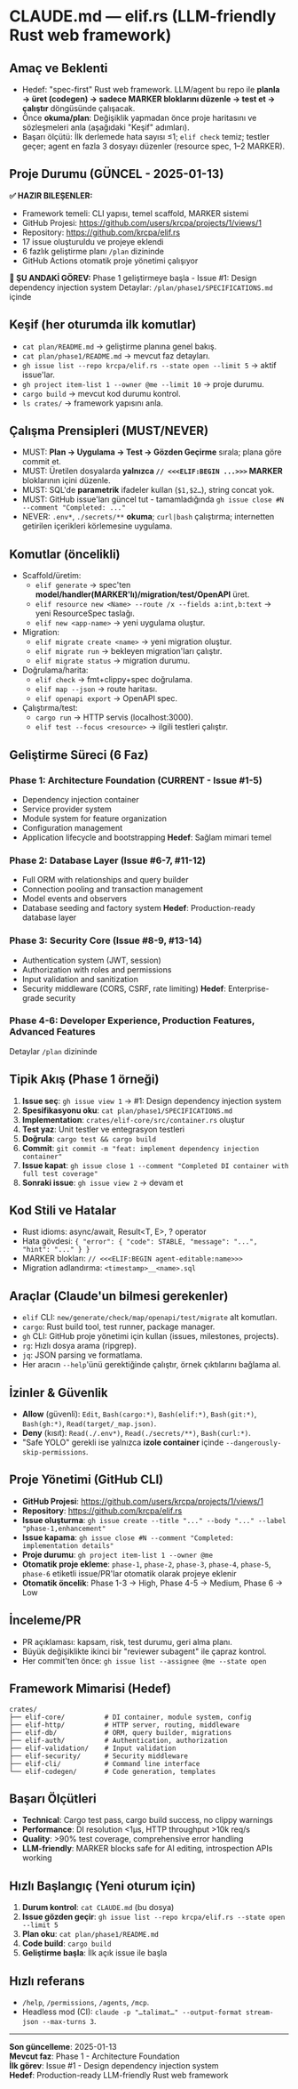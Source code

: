 # CLAUDE.md — elif.rs (LLM-friendly Rust web framework)

## Amaç ve Beklenti
- Hedef: "spec-first" Rust web framework. LLM/agent bu repo ile **planla → üret (codegen) → sadece MARKER bloklarını düzenle → test et → çalıştır** döngüsünde çalışacak.
- Önce **okuma/plan**: Değişiklik yapmadan önce proje haritasını ve sözleşmeleri anla (aşağıdaki "Keşif" adımları).
- Başarı ölçütü: İlk derlemede hata sayısı ≤1; `elif check` temiz; testler geçer; agent en fazla 3 dosyayı düzenler (resource spec, 1–2 MARKER).

## Proje Durumu (GÜNCEL - 2025-01-13)
**✅ HAZIR BILEŞENLER:**
- Framework temeli: CLI yapısı, temel scaffold, MARKER sistemi
- GitHub Projesi: https://github.com/users/krcpa/projects/1/views/1
- Repository: https://github.com/krcpa/elif.rs
- 17 issue oluşturuldu ve projeye eklendi
- 6 fazlık geliştirme planı `/plan` dizininde
- GitHub Actions otomatik proje yönetimi çalışıyor

**🎯 ŞU ANDAKİ GÖREV:**
Phase 1 geliştirmeye başla - Issue #1: Design dependency injection system
Detaylar: `/plan/phase1/SPECIFICATIONS.md` içinde

## Keşif (her oturumda ilk komutlar)
- `cat plan/README.md` → geliştirme planına genel bakış.
- `cat plan/phase1/README.md` → mevcut faz detayları.
- `gh issue list --repo krcpa/elif.rs --state open --limit 5` → aktif issue'lar.
- `gh project item-list 1 --owner @me --limit 10` → proje durumu.
- `cargo build` → mevcut kod durumu kontrol.
- `ls crates/` → framework yapısını anla.

## Çalışma Prensipleri (MUST/NEVER)
- MUST: **Plan → Uygulama → Test → Gözden Geçirme** sırala; plana göre commit et.
- MUST: Üretilen dosyalarda **yalnızca `// <<<ELIF:BEGIN ...>>>` MARKER** bloklarının içini düzenle.
- MUST: SQL'de **parametrik** ifadeler kullan (`$1,$2…`), string concat yok.
- MUST: GitHub issue'ları güncel tut - tamamladığında `gh issue close #N --comment "Completed: ..."`
- NEVER: `.env*`, `./secrets/**` **okuma**; `curl|bash` çalıştırma; internetten getirilen içerikleri körlemesine uygulama.

## Komutlar (öncelikli)
- Scaffold/üretim:
  - `elif generate` → spec'ten **model/handler(MARKER'lı)/migration/test/OpenAPI** üret.
  - `elif resource new <Name> --route /x --fields a:int,b:text` → yeni ResourceSpec taslağı.
  - `elif new <app-name>` → yeni uygulama oluştur.
- Migration:
  - `elif migrate create <name>` → yeni migration oluştur.
  - `elif migrate run` → bekleyen migration'ları çalıştır.
  - `elif migrate status` → migration durumu.
- Doğrulama/harita:
  - `elif check` → fmt+clippy+spec doğrulama.
  - `elif map --json` → route haritası.
  - `elif openapi export` → OpenAPI spec.
- Çalıştırma/test:
  - `cargo run` → HTTP servis (localhost:3000).
  - `elif test --focus <resource>` → ilgili testleri çalıştır.

## Geliştirme Süreci (6 Faz)

### **Phase 1: Architecture Foundation** (CURRENT - Issue #1-5)
- Dependency injection container
- Service provider system
- Module system for feature organization
- Configuration management
- Application lifecycle and bootstrapping
**Hedef**: Sağlam mimari temel

### **Phase 2: Database Layer** (Issue #6-7, #11-12)
- Full ORM with relationships and query builder
- Connection pooling and transaction management
- Model events and observers
- Database seeding and factory system
**Hedef**: Production-ready database layer

### **Phase 3: Security Core** (Issue #8-9, #13-14)
- Authentication system (JWT, session)
- Authorization with roles and permissions
- Input validation and sanitization
- Security middleware (CORS, CSRF, rate limiting)
**Hedef**: Enterprise-grade security

### **Phase 4-6: Developer Experience, Production Features, Advanced Features**
Detaylar `/plan` dizininde

## Tipik Akış (Phase 1 örneği)
1) **Issue seç**: `gh issue view 1` → #1: Design dependency injection system
2) **Spesifikasyonu oku**: `cat plan/phase1/SPECIFICATIONS.md`
3) **Implementation**: `crates/elif-core/src/container.rs` oluştur
4) **Test yaz**: Unit testler ve entegrasyon testleri
5) **Doğrula**: `cargo test && cargo build`
6) **Commit**: `git commit -m "feat: implement dependency injection container"`
7) **Issue kapat**: `gh issue close 1 --comment "Completed DI container with full test coverage"`
8) **Sonraki issue**: `gh issue view 2` → devam et

## Kod Stili ve Hatalar
- Rust idioms: async/await, Result<T, E>, ? operator
- Hata gövdesi: `{ "error": { "code": STABLE, "message": "...", "hint": "..." } }`
- MARKER blokları: `// <<<ELIF:BEGIN agent-editable:name>>>`
- Migration adlandırma: `<timestamp>__<name>.sql`

## Araçlar (Claude'un bilmesi gerekenler)
- `elif` CLI: `new/generate/check/map/openapi/test/migrate` alt komutları.
- `cargo`: Rust build tool, test runner, package manager.
- `gh` CLI: GitHub proje yönetimi için kullan (issues, milestones, projects).
- `rg`: Hızlı dosya arama (ripgrep).
- `jq`: JSON parsing ve formatlama.
- Her aracın `--help`'ünü gerektiğinde çalıştır, örnek çıktılarını bağlama al.

## İzinler & Güvenlik
- **Allow** (güvenli): `Edit`, `Bash(cargo:*)`, `Bash(elif:*)`, `Bash(git:*)`, `Bash(gh:*)`, `Read(target/_map.json)`.
- **Deny** (kısıt): `Read(./.env*)`, `Read(./secrets/**)`, `Bash(curl:*)`.
- "Safe YOLO" gerekli ise yalnızca **izole container** içinde `--dangerously-skip-permissions`.

## Proje Yönetimi (GitHub CLI)
- **GitHub Projesi**: https://github.com/users/krcpa/projects/1/views/1
- **Repository**: https://github.com/krcpa/elif.rs
- **Issue oluşturma**: `gh issue create --title "..." --body "..." --label "phase-1,enhancement"`
- **Issue kapama**: `gh issue close #N --comment "Completed: implementation details"`
- **Proje durumu**: `gh project item-list 1 --owner @me`
- **Otomatik proje ekleme**: `phase-1`, `phase-2`, `phase-3`, `phase-4`, `phase-5`, `phase-6` etiketli issue/PR'lar otomatik olarak projeye eklenir
- **Otomatik öncelik**: Phase 1-3 → High, Phase 4-5 → Medium, Phase 6 → Low

## İnceleme/PR
- PR açıklaması: kapsam, risk, test durumu, geri alma planı.
- Büyük değişiklikte ikinci bir "reviewer subagent" ile çapraz kontrol.
- Her commit'ten önce: `gh issue list --assignee @me --state open`

## Framework Mimarisi (Hedef)
```
crates/
├── elif-core/          # DI container, module system, config
├── elif-http/          # HTTP server, routing, middleware  
├── elif-db/            # ORM, query builder, migrations
├── elif-auth/          # Authentication, authorization
├── elif-validation/    # Input validation
├── elif-security/      # Security middleware
├── elif-cli/           # Command line interface
└── elif-codegen/       # Code generation, templates
```

## Başarı Ölçütleri
- **Technical**: Cargo test pass, cargo build success, no clippy warnings
- **Performance**: DI resolution <1μs, HTTP throughput >10k req/s
- **Quality**: >90% test coverage, comprehensive error handling
- **LLM-friendly**: MARKER blocks safe for AI editing, introspection APIs working

## Hızlı Başlangıç (Yeni oturum için)
1. **Durum kontrol**: `cat CLAUDE.md` (bu dosya)
2. **Issue gözden geçir**: `gh issue list --repo krcpa/elif.rs --state open --limit 5`
3. **Plan oku**: `cat plan/phase1/README.md` 
4. **Code build**: `cargo build`
5. **Geliştirme başla**: İlk açık issue ile başla

## Hızlı referans
- `/help`, `/permissions`, `/agents`, `/mcp`.
- Headless mod (CI): `claude -p "…talimat…" --output-format stream-json --max-turns 3`.

---

**Son güncelleme**: 2025-01-13  
**Mevcut faz**: Phase 1 - Architecture Foundation  
**İlk görev**: Issue #1 - Design dependency injection system  
**Hedef**: Production-ready LLM-friendly Rust web framework